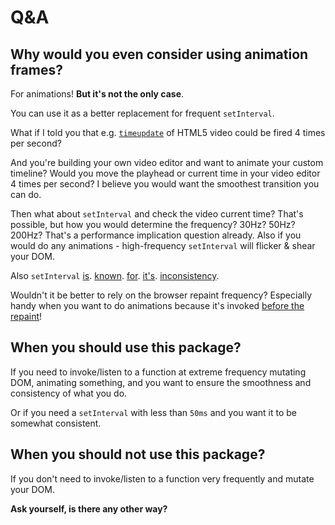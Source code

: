 # Q&A

## Why would you even consider using animation frames?

For animations! <b>But it's not the only case</b>.

You can use it as a better replacement for frequent `setInterval`.

What if I told you that e.g. [`timeupdate`](https://developer.mozilla.org/en-US/docs/Web/API/HTMLMediaElement/timeupdate_event) of HTML5 video could be fired 4 times per second?

And you're building your own video editor and want to animate your custom timeline? Would you move the playhead or current time in your video editor 4 times per second? I believe you would want the smoothest transition you can do.

Then what about `setInterval` and check the video current time? That's possible, but how you would determine the frequency? 30Hz? 50Hz? 200Hz? That's a performance implication question already. Also if you would do any animations - high-frequency `setInterval` will flicker & shear your DOM.

Also `setInterval` [is](https://blog.bitsrc.io/how-to-get-an-accurate-setinterval-in-javascript-ca7623d1d26a). [known](https://thecodersblog.com/increase-javascript-timoeout-accuracy). [for](https://www.reddit.com/r/learnjavascript/comments/3aqtzf/issue_with_setinterval_function_losing_accuracy/). [it's](https://github.com/dbkaplun/driftless). [inconsistency](https://abhi9bakshi.medium.com/why-javascript-timer-is-unreliable-and-how-can-you-fix-it-9ff5e6d34ee0).

Wouldn't it be better to rely on the browser repaint frequency? Especially handy when you want to do animations because it's invoked [before the repaint](https://developer.mozilla.org/en-US/docs/Web/API/window/requestAnimationFrame)!

## When you should use this package?

If you need to invoke/listen to a function at extreme frequency mutating DOM, animating something, and you want to ensure the smoothness and consistency of what you do.

Or if you need a `setInterval` with less than `50ms` and you want it to be somewhat consistent.

## When you should **not** use this package?

If you don't need to invoke/listen to a function very frequently and mutate your DOM.

<b>Ask yourself, is there any other way?</b>
